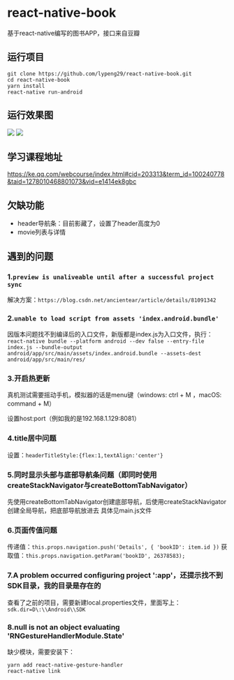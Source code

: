 # react-native-book
基于react-native编写的图书APP，接口来自豆瓣

## 运行项目
```
git clone https://github.com/lypeng29/react-native-book.git
cd react-native-book
yarn install
react-native run-android
```
## 运行效果图
![](http://img.lypeng.com/git/2019030801.jpg)
![](http://img.lypeng.com/git/2019030802.jpg)

## 学习课程地址
https://ke.qq.com/webcourse/index.html#cid=203313&term_id=100240778&taid=1278010468801073&vid=e1414ek8gbc

## 欠缺功能
- header导航条：目前影藏了，设置了header高度为0
- movie列表与详情

## 遇到的问题
### 1.`preview is unaliveable until after a successful project sync`
解决方案：`https://blog.csdn.net/ancientear/article/details/81091342`

### 2.`unable to load script from assets 'index.android.bundle'`
因版本问题找不到编译后的入口文件，新版都是index.js为入口文件，执行：`react-native bundle --platform android --dev false --entry-file index.js --bundle-output android/app/src/main/assets/index.android.bundle --assets-dest android/app/src/main/res/`

### 3.开启热更新

真机测试需要摇动手机，模拟器的话是menu键（windows: ctrl + M ，macOS: command + M）

设置host:port（例如我的是192.168.1.129:8081）

### 4.title居中问题
设置：`headerTitleStyle:{flex:1,textAlign:'center'}`

### 5.同时显示头部与底部导航条问题（即同时使用createStackNavigator与createBottomTabNavigator）
先使用createBottomTabNavigator创建底部导航，后使用createStackNavigator创建全局导航，把底部导航放进去
具体见main.js文件

### 6.页面传值问题
传递值：`this.props.navigation.push('Details', { 'bookID': item.id })`
获取值：`this.props.navigation.getParam('bookID', 26378583);`

### 7.A problem occurred configuring project ':app'，还提示找不到SDK目录，我的目录是存在的
查看了之前的项目，需要新建local.properties文件，里面写上：`sdk.dir=D\:\\Android\\SDK`

### 8.null is not an object evaluating 'RNGestureHandlerModule.State'
缺少模块，需要安装下：
```
yarn add react-native-gesture-handler
react-native link
```

